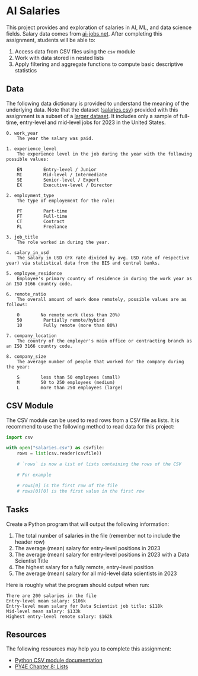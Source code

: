 AI Salaries
===========

This project provides and exploration of salaries in AI, ML, and data science fields. Salary data comes from [ai-jobs.net](https://ai-jobs.net/). After completing this assignment, students will be able to:

1. Access data from CSV files using the `csv` module
2. Work with data stored in nested lists
3. Apply filtering and aggregate functions to compute basic descriptive statistics

Data
----

The following data dictionary is provided to understand the meaning of the underlying data. Note that the dataset ([salaries.csv](salaries.csv)) provided with this assignment is a subset of a [larger dataset](https://ai-jobs.net/salaries/download/). It includes only a sample of full-time, entry-level and mid-level jobs for 2023 in the United States.

```
0. work_year
    The year the salary was paid.

1. experience_level
    The experience level in the job during the year with the following possible values:

    EN        Entry-level / Junior
    MI        Mid-level / Intermediate
    SE        Senior-level / Expert
    EX        Executive-level / Director

2. employment_type
    The type of employement for the role:

    PT        Part-time
    FT        Full-time
    CT        Contract
    FL        Freelance

3. job_title
    The role worked in during the year.

4. salary_in_usd
    The salary in USD (FX rate divided by avg. USD rate of respective year) via statistical data from the BIS and central banks.

5. employee_residence
    Employee's primary country of residence in during the work year as an ISO 3166 country code.

6. remote_ratio
    The overall amount of work done remotely, possible values are as follows:

    0        No remote work (less than 20%)
    50        Partially remote/hybird
    10        Fully remote (more than 80%)

7. company_location
    The country of the employer's main office or contracting branch as an ISO 3166 country code.

8. company_size
    The average number of people that worked for the company during the year:

    S        less than 50 employees (small)
    M        50 to 250 employees (medium)
    L        more than 250 employees (large)
```

CSV Module
----------

The CSV module can be used to read rows from a CSV file as lists. It is recommend to use the following method to read data for this project:

```python
import csv

with open("salaries.csv") as csvfile:
    rows = list(csv.reader(csvfile))

    # `rows` is now a list of lists containing the rows of the CSV

    # For example

    # rows[0] is the first row of the file
    # rows[0][0] is the first value in the first row
```

Tasks
-----

Create a Python program that will output the following information:

1. The total number of salaries in the file (remember not to include the header row)
2. The average (mean) salary for entry-level positions in 2023
3. The average (mean) salary for entry-level positions in 2023 with a Data Scientist Title
4. The highest salary for a fully remote, entry-level position
5. The average (mean) salary for all mid-level data scientists in 2023

Here is roughly what the program should output when run:

```
There are 200 salaries in the file
Entry-level mean salary: $106k
Entry-level mean salary for Data Scientist job title: $118k
Mid-level mean salary: $133k
Highest entry-level remote salary: $162k
```

Resources
---------

The following resources may help you to complete this assignment:

- [Python CSV module documentation](https://docs.python.org/3/library/csv.html)
- [PY4E Chapter 8: Lists](https://www.py4e.com/html3/08-lists)
